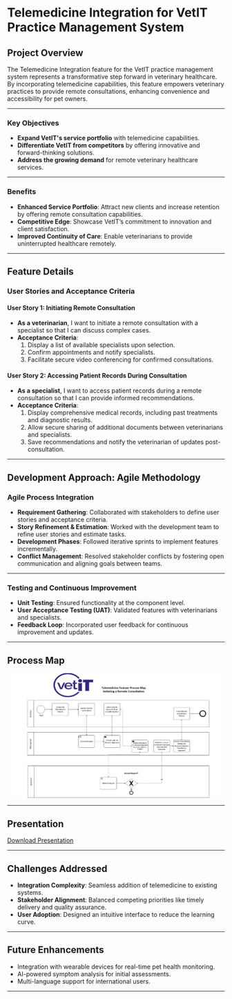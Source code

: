 # **Telemedicine Integration for VetIT Practice Management System**

## **Project Overview**
The Telemedicine Integration feature for the VetIT practice management system represents a transformative step forward in veterinary healthcare. By incorporating telemedicine capabilities, this feature empowers veterinary practices to provide remote consultations, enhancing convenience and accessibility for pet owners.

---

### **Key Objectives**
- **Expand VetIT's service portfolio** with telemedicine capabilities.
- **Differentiate VetIT from competitors** by offering innovative and forward-thinking solutions.
- **Address the growing demand** for remote veterinary healthcare services.

---

### **Benefits**
- **Enhanced Service Portfolio**: Attract new clients and increase retention by offering remote consultation capabilities.
- **Competitive Edge**: Showcase VetIT’s commitment to innovation and client satisfaction.
- **Improved Continuity of Care**: Enable veterinarians to provide uninterrupted healthcare remotely.

---

## **Feature Details**

### **User Stories and Acceptance Criteria**
#### **User Story 1: Initiating Remote Consultation**
- **As a veterinarian**, I want to initiate a remote consultation with a specialist so that I can discuss complex cases.
- **Acceptance Criteria**:
  1. Display a list of available specialists upon selection.
  2. Confirm appointments and notify specialists.
  3. Facilitate secure video conferencing for confirmed consultations.

#### **User Story 2: Accessing Patient Records During Consultation**
- **As a specialist**, I want to access patient records during a remote consultation so that I can provide informed recommendations.
- **Acceptance Criteria**:
  1. Display comprehensive medical records, including past treatments and diagnostic results.
  2. Allow secure sharing of additional documents between veterinarians and specialists.
  3. Save recommendations and notify the veterinarian of updates post-consultation.

---

## **Development Approach: Agile Methodology**

### **Agile Process Integration**
- **Requirement Gathering**: Collaborated with stakeholders to define user stories and acceptance criteria.
- **Story Refinement & Estimation**: Worked with the development team to refine user stories and estimate tasks.
- **Development Phases**: Followed iterative sprints to implement features incrementally.
- **Conflict Management**: Resolved stakeholder conflicts by fostering open communication and aligning goals between teams.

---

### **Testing and Continuous Improvement**
- **Unit Testing**: Ensured functionality at the component level.
- **User Acceptance Testing (UAT)**: Validated features with veterinarians and specialists.
- **Feedback Loop**: Incorporated user feedback for continuous improvement and updates.

---

## **Process Map**
![Process Map](./Telemedicine%20Feature%20Process%20Map.png)  


---

## **Presentation**
[Download Presentation](./VetIT%202%20-%20Copy.pptx)  


---

## **Challenges Addressed**
- **Integration Complexity**: Seamless addition of telemedicine to existing systems.
- **Stakeholder Alignment**: Balanced competing priorities like timely delivery and quality assurance.
- **User Adoption**: Designed an intuitive interface to reduce the learning curve.

---

## **Future Enhancements**
- Integration with wearable devices for real-time pet health monitoring.
- AI-powered symptom analysis for initial assessments.
- Multi-language support for international users.

---

